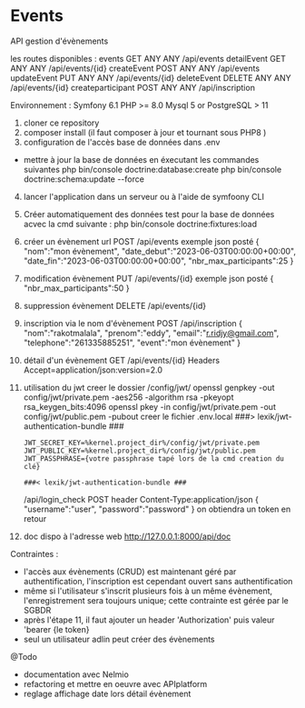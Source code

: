 # Events

API gestion d'évènements

les routes disponibles :
events GET ANY ANY /api/events
detailEvent GET ANY ANY /api/events/{id}
createEvent POST ANY ANY /api/events
updateEvent PUT ANY ANY /api/events/{id}
deleteEvent DELETE ANY ANY /api/events/{id}
createparticipant POST ANY ANY /api/inscription

Environnement :
Symfony 6.1
PHP >= 8.0
Mysql 5 or PostgreSQL > 11

1. cloner ce repository
2. composer install (il faut composer à jour et tournant sous PHP8 )
3. configuration de l'accès base de données dans .env

- mettre à jour la base de données en éxecutant les commandes suivantes
  php bin/console doctrine:database:create
  php bin/console doctrine:schema:update --force

4.  lancer l'application dans un serveur ou à l'aide de symfoony CLI
5.  Créer automatiquement des données test pour la base de données acvec la cmd suivante :
    php bin/console doctrine:fixtures:load
6.  créer un évènement
    url POST /api/events
    exemple json posté
    {
    "nom":"mon évènement",
    "date_debut":"2023-06-03T00:00:00+00:00",
    "date_fin":"2023-06-03T00:00:00+00:00",
    "nbr_max_participants":25
    }
7.  modification évènement
    PUT /api/events/{id}
    exemple json posté
    {
    "nbr_max_participants":50
    }
8.  suppression évènement
    DELETE /api/events/{id}
9.  inscription via le nom d'évènement
    POST /api/inscription
    {
    "nom":"rakotmalala",
    "prenom":"eddy",
    "email":"r.ridjy@gmail.com",
    "telephone":"261335885251",
    "event":"mon évènement"
    }
10. détail d'un évènement
    GET /api/events/{id}
    Headers Accept=application/json:version=2.0
11. utilisation du jwt
    creer le dossier /config/jwt/
    openssl genpkey -out config/jwt/private.pem -aes256 -algorithm rsa -pkeyopt rsa_keygen_bits:4096
    openssl pkey -in config/jwt/private.pem -out config/jwt/public.pem -pubout
    creer le fichier .env.local
    ###> lexik/jwt-authentication-bundle ###

        JWT_SECRET_KEY=%kernel.project_dir%/config/jwt/private.pem
        JWT_PUBLIC_KEY=%kernel.project_dir%/config/jwt/public.pem
        JWT_PASSPHRASE={votre passphrase tapé lors de la cmd creation du clé}

        ###< lexik/jwt-authentication-bundle ###

    /api/login_check POST header Content-Type:application/json
    {
    "username":"user",
    "password":"password"
    }
    on obtiendra un token en retour

12. doc dispo à l'adresse web
    http://127.0.0.1:8000/api/doc

Contraintes :

- l'accès aux évènements (CRUD) est maintenant géré par authentification, l'inscription est cependant ouvert sans authentification
- même si l'utilisateur s'inscrit plusieurs fois à un même évènement,
  l'enregistrement sera toujours unique; cette contrainte est gérée par le SGBDR
- après l'étape 11, il faut ajouter un header 'Authorization' puis valeur 'bearer {le token}
- seul un utilisateur adlin peut créer des évènements

@Todo

- documentation avec Nelmio
- refactoring et mettre en oeuvre avec APIplatform
- reglage affichage date lors détail évènement
